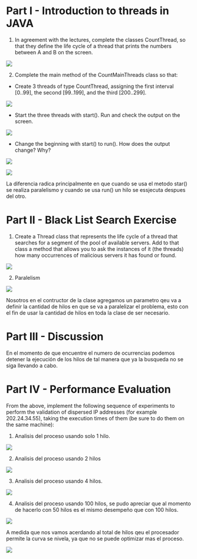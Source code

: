 # Part I - Introduction to threads in JAVA
1. In agreement with the lectures, complete the classes CountThread, so that they define the life cycle of a thread that prints the numbers between A and B on the screen.

![](img/implementacionHilo.png)

2. Complete the main method of the CountMainThreads class so that: 
- Create 3 threads of type CountThread, assigning the first interval [0..99], the second [99..199], and the third [200..299]. 

![](img/implemetacionMain.png)

- Start the three threads with start(). Run and check the output on the screen. 

![](img/start().png)

- Change the beginning with start() to run(). How does the output change? Why?

![](img/mainRun().png)

![](img/run().png)

La diferencia radica principalmente en que cuando se usa el metodo star() se realiza paralelismo y cuando se usa run() un hilo se essjecuta despues del otro.

# Part II - Black List Search Exercise 

1. Create a Thread class that represents the life cycle of a thread that searches for a segment of the pool of available servers. Add to that class a method that allows you to ask the instances of it (the threads) how many occurrences of malicious servers it has found or found.

![](img/Thread.png)

2. Paralelism

![](img/HBL.png)

Nosotros en el contructor de la clase agregamos un parametro qeu va a definir la cantidad de hilos
en que se va a paralelizar el problema, esto con el fin de usar la cantidad de hilos en toda la clase de ser necesario.

# Part III - Discussion

En el momento de que encuentre el numero de ocurrencias podemos detener la ejecución de los hilos
de tal manera que ya la busqueda no se siga llevando a cabo.

# Part IV - Performance Evaluation

From the above, implement the following sequence of experiments to perform the validation of dispersed IP addresses (for example 202.24.34.55), taking the execution times of them (be sure to do them on the same machine):

1. Analisis del proceso usando solo 1 hilo.

![](img/visualVM1hilo.png)

2. Analisis del proceso usando 2 hilos

![](img/visualVM2Hilos.png)

3. Analisis del proceso usando 4 hilos.

![](img/visualVM4Hilos.png)

4. Analisis del proceso usando 100 hilos, se pudo apreciar que al momento de hacerlo con 50
hilos es el mismo desempeño que con 100 hilos.

![](img/visualVM100.png)


A medida que nos vamos acerdando al total de hilos qeu el procesador permite la curva se nivela, ya que no se puede optimizar mas el proceso.

![](img/Ahmdal.png)








